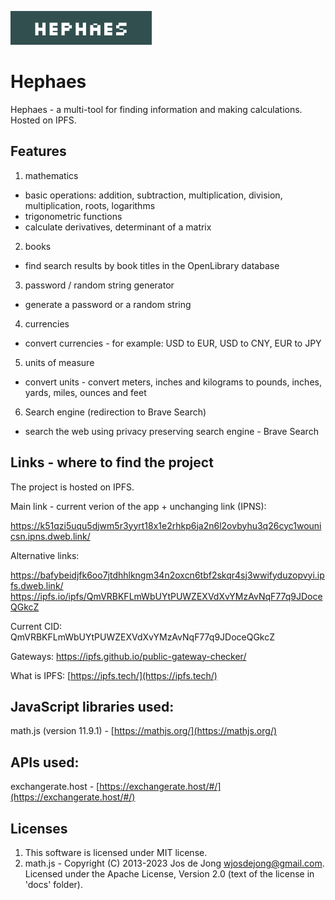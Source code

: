 ![](https://raw.githubusercontent.com/heEXDe/hephaes/main/img/logo.png)

# Hephaes
Hephaes - a multi-tool for finding information and making calculations. Hosted on IPFS.

## Features

1. mathematics
- basic operations: addition, subtraction, multiplication, division, multiplication, roots, logarithms
- trigonometric functions
- calculate derivatives, determinant of a matrix

2. books
- find search results by book titles in the OpenLibrary database

3. password / random string generator
- generate a password or a random string

4. currencies
- convert currencies - for example: USD to EUR, USD to CNY, EUR to JPY

5. units of measure
- convert units - convert meters, inches and kilograms to pounds, inches, yards, miles, ounces and feet

6. Search engine (redirection to Brave Search)
- search the web using privacy preserving search engine - Brave Search

## Links - where to find the project

The project is hosted on IPFS.

Main link - current verion of the app + unchanging link (IPNS):

https://k51qzi5uqu5djwm5r3yyrt18x1e2rhkp6ja2n6l2ovbyhu3q26cyc1wounicsn.ipns.dweb.link/

Alternative links:

https://bafybeidjfk6oo7jtdhhlkngm34n2oxcn6tbf2skqr4sj3wwifyduzopvyi.ipfs.dweb.link/
https://ipfs.io/ipfs/QmVRBKFLmWbUYtPUWZEXVdXvYMzAvNqF77q9JDoceQGkcZ

Current CID: QmVRBKFLmWbUYtPUWZEXVdXvYMzAvNqF77q9JDoceQGkcZ

Gateways:
https://ipfs.github.io/public-gateway-checker/

What is IPFS: [https://ipfs.tech/](https://ipfs.tech/)

## JavaScript libraries used:
math.js (version 11.9.1) - [https://mathjs.org/](https://mathjs.org/)

## APIs used:
exchangerate.host - [https://exchangerate.host/#/](https://exchangerate.host/#/)

## Licenses
1. This software is licensed under MIT license.
2. math.js - Copyright (C) 2013-2023 Jos de Jong wjosdejong@gmail.com.
Licensed under the Apache License, Version 2.0 (text of the license in 'docs' folder).
